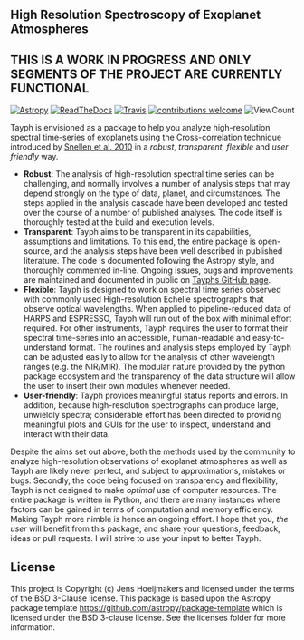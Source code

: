 High Resolution Spectroscopy of Exoplanet Atmospheres
-----------------------------------------------------
THIS IS A WORK IN PROGRESS AND ONLY SEGMENTS OF THE PROJECT ARE CURRENTLY FUNCTIONAL
------------------------------------------------------------------------------------

[![Astropy](http://img.shields.io/badge/powered%20by-AstroPy-orange.svg?style=flat)](http://www.astropy.org)
[![ReadTheDocs](https://readthedocs.org/projects/tayph/badge/?version=latest)](https://tayph.readthedocs.io/en/latest/?badge=latest)
[![Travis](https://travis-ci.org/Hoeijmakers/tayph.svg?branch=master)](https://travis-ci.org/Hoeijmakers/tayph)
[![contributions welcome](https://img.shields.io/badge/contributions-welcome-brightgreen.svg?style=flat)](https://github.com/dwyl/esta/issues)
![ViewCount](https://views.whatilearened.today/views/github/Hoeijmakers/tayph.svg)


Tayph is envisioned as a package to help you analyze high-resolution spectral time-series of exoplanets using the Cross-correlation technique introduced by [Snellen et al. 2010](https://www.nature.com/articles/nature09111) in a *robust*, *transparent*, *flexible* and *user friendly* way.

- **Robust**: The analysis of high-resolution spectral time series can be challenging, and normally involves a number of analysis steps that may depend strongly on the type of data, planet, and circumstances. The steps applied in the analysis cascade have been developed and tested over the course of a number of published analyses. The code itself is thoroughly tested at the build and execution levels.
- **Transparent**: Tayph aims to be transparent in its capabilities, assumptions and limitations. To this end, the entire package is open-source, and the analysis steps have been well described in published literature. The code is documented following the Astropy style, and thoroughly commented in-line. Ongoing issues, bugs and improvements are maintained and documented in public on [Tayphs GitHub page](https://github.com/Hoeijmakers/tayph).
- **Flexible**: Tayph is designed to work on spectral time series observed with commonly used High-resolution Echelle spectrographs that observe optical wavelengths. When applied to pipeline-reduced data of HARPS and ESPRESSO, Tayph will run out of the box with minimal effort required. For other instruments, Tayph requires the user to format their spectral time-series into an accessible, human-readable and easy-to-understand format. The routines and analysis steps employed by Tayph can be adjusted easily to allow for the analysis of other wavelength ranges (e.g. the NIR/MIR). The modular nature provided by the python package ecosystem and the transparency of the data structure will allow the user to insert their own modules whenever needed. 
- **User-friendly**: Tayph provides meaningful status reports and errors. In addition, because high-resolution spectrographs can produce large, unwieldly spectra; considerable effort has been directed to providing meaningful plots and GUIs for the user to inspect, understand and interact with their data.

Despite the aims set out above, both the methods used by the community to analyze high-resolution observations of exoplanet atmospheres as well as Tayph are likely never perfect, and subject to approximations, mistakes or bugs. Secondly, the code being focused on transparency and flexibility, Tayph is not designed to make *optimal* use of computer resources. The entire package is written in Python, and there are many instances where factors can be gained in terms of computation and memory efficiency. Making Tayph more nimble is hence an ongoing effort. I hope that you, *the user* will benefit from this package, and share your questions, feedback, ideas or pull requests. I will strive to use your input to better Tayph.




License
-------

This project is Copyright (c) Jens Hoeijmakers and licensed under
the terms of the BSD 3-Clause license. This package is based upon
the Astropy package template <https://github.com/astropy/package-template>
which is licensed under the BSD 3-clause license. See the licenses folder for
more information.


